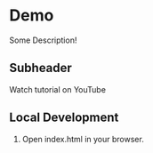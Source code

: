# Demo

Some Description!

## Subheader

Watch tutorial on YouTube


## Local Development

1. Open index.html in your browser.
